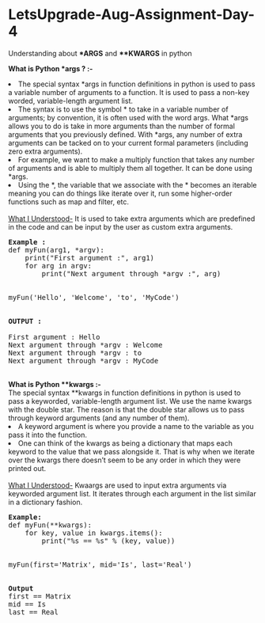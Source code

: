 # LetsUpgrade-Aug-Assignment-Day-4
Understanding about <b>*ARGS</b> and <b>**KWARGS</b> in python

<b>What is Python *args ? :-</b>

<li>The special syntax *args in function definitions in python is used to pass a variable number of arguments to a function. It is used to pass a non-key worded, variable-length argument list.</li>

<li>The syntax is to use the symbol * to take in a variable number of arguments; by convention, it is often used with the word args.
  What *args allows you to do is take in more arguments than the number of formal arguments that you previously defined. With *args, any number of extra arguments can be   tacked on to your current formal parameters (including zero extra arguments).</li>

<li>For example, we want to make a multiply function that takes any number of arguments and is able to multiply them all together. It can be done using *args.</li>

<li>Using the *, the variable that we associate with the * becomes an iterable meaning you can do things like iterate over it, run some higher-order functions such as map   and filter, etc.</li>
<br>
<ins>What I Understood-</ins>
It is used to take extra arguments which are predefined in the code and can be input by the user as custom extra arguments.
<br>
<pre><b>Example :</b>
def myFun(arg1, *argv):
	print("First argument :", arg1)
	for arg in argv:
		print("Next argument through *argv :", arg)
<br>
myFun('Hello', 'Welcome', 'to', 'MyCode')
<br>
<b>OUTPUT :</b><br>
First argument : Hello
Next argument through *argv : Welcome
Next argument through *argv : to
Next argument through *argv : MyCode
</pre>
<br>
<b>What is Python **kwargs :-</b><br>
The special syntax **kwargs in function definitions in python is used to pass a keyworded, variable-length argument list. We use the name kwargs with the double star. The reason is that the double star allows us to pass through keyword arguments (and any number of them).
<br>
<li>A keyword argument is where you provide a name to the variable as you pass it into the function.</li>

<li>One can think of the kwargs as being a dictionary that maps each keyword to the value that we pass alongside it. That is why when we iterate over the kwargs there       doesn’t seem to be any order in which they were printed out.</li>
<br>
<ins>What I Understood-</ins>
Kwaargs are used to input extra arguments via keyworded argument list. It iterates through each argument in the list similar in a dictionary fashion.
<br>
<pre><b>Example:</b>
def myFun(**kwargs):
    for key, value in kwargs.items():
        print("%s == %s" % (key, value))
<br>
myFun(first='Matrix', mid='Is', last='Real')
<br>
<b>Output</b>
first == Matrix
mid == Is
last == Real
</pre>

